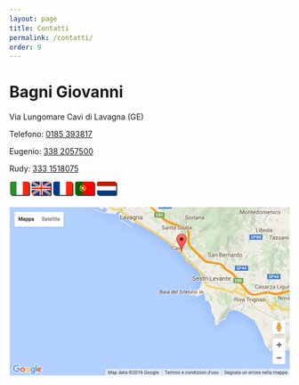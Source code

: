 ```yaml
---
layout: page
title: Contatti
permalink: /contatti/
order: 9
---
```

# Bagni Giovanni

Via Lungomare Cavi di Lavagna (GE)
      
Telefono: [0185 393817](tel:00390185393817)

Eugenio: [338 2057500](tel:00393382057500)

Rudy: [333 1518075](tel:00393331518075)      


![](/images/flags.png)
 

![](/images/map.png)
